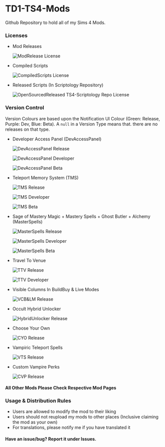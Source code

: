 # TD1-TS4-Mods

Github Repository to hold all of my Sims 4 Mods.

### Licenses

* Mod Releases

  ![ModRelease License](https://img.shields.io/badge/mod--release--license-CC--BY--NC--ND%204.0-gold)

* Compiled Scripts

  ![CompiledScripts License](https://img.shields.io/badge/compiled--scripts--license-CC--BY--NC--ND%204.0-008369)

* Released Scripts (In Scriptology Repository)

  ![OpenSourcedReleased TS4-Scriptology Repo License](https://img.shields.io/github/license/TwelfthDoctor1/TD1-TS4-Scriptology?color=blueviolet&label=open-src-scripts-license)

### Version Control

Version Colours are based upon the Notification UI Colour (Green: Release, Purple: Dev, Blue: Beta). A `null` in a Version Type means that. there are no releases on that type.

* Developer Access Panel (DevAccessPanel)

  ![DevAccessPanel Release](https://img.shields.io/badge/Release-null-brightgreen)
  
  ![DevAccessPanel Developer](https://img.shields.io/badge/Developer-Proto%20Build%2030-blueviolet)
  
  ![DevAccessPanel Beta](https://img.shields.io/badge/Beta-null-blue)
  
* Teleport Memory System (TMS)

  ![TMS Release](https://img.shields.io/badge/Release-Version%202.19%20Build%2014.5-brightgreen)
  
  ![TMS Developer](https://img.shields.io/badge/Developer-Version%202.19%20Proto%20Build%2015.2-blueviolet)
  
  ![TMS Beta](https://img.shields.io/badge/Beta-null-blue)

* Sage of Mastery Magic + Mastery Spells + Ghost Butler + Alchemy (MasterSpells)

  ![MasterSpells Release](https://img.shields.io/badge/Release-Version%202.14%20No--DevWork--Release%20Build%209-brightgreen)
  
  ![MasterSpells Developer](https://img.shields.io/badge/Developer-Version%202.15%20No--DevWork--Release%20Build%2010-blueviolet)
  
  ![MasterSpells Beta](https://img.shields.io/badge/Beta-null-blue)

* Travel To Venue

  ![TTV Release](https://img.shields.io/badge/Release-Version%201.40-brightgreen)
  
  ![TTV Developer](https://img.shields.io/badge/Developer-Proto%20Version%201.40-blueviolet)

* Visible Columns In BuildBuy & Live Modes

  ![VCB&LM Release](https://img.shields.io/badge/Release-Version%201.40-brightgreen)

* Occult Hybrid Unlocker

  ![HybridUnlocker Release](https://img.shields.io/badge/Release-Version%201.10%5D-brightgreen)

* Choose Your Own

  ![CYO Release](https://img.shields.io/badge/Release-Version%201.45-brightgreen)
  
* Vampiric Teleport Spells

  ![VTS Release](https://img.shields.io/badge/Release-Version%203.26-brightgreen)

* Custom Vampire Perks

  ![CVP Release](https://img.shields.io/badge/Release-Version%201.50-brightgreen)

#### All Other Mods Please Check Respective Mod Pages

### Usage & Distribution Rules
* Users are allowed to modify the mod to their liking
* Users should not reupload my mods to other places (Inclusive claiming the mod as your own)
* For translations, please notify me if you have translated it

#### Have an issue/bug? Report it under Issues.
